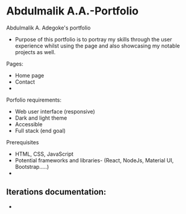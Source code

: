 # Abdulmalik A.A.-Portfolio
Abdulmalik A. Adegoke's portfolio
- Purpose of this portfolio is to portray my skills through the user experience whilst using the page and also showcasing my notable projects as well.

Pages:
- Home page
- Contact
- 

Porfolio requirements:
- Web user interface (responsive)
- Dark and light theme
- Accessible
- Full stack (end goal)

Prerequisites
- HTML, CSS, JavaScript
- Potential frameworks and libraries- (React, NodeJs, Material UI, Bootstrap.....)
- 


Iterations documentation:
- 
- 
